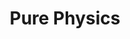 ---
layout: default
title: Pure Physics
parent: Secondary School (O-Level)
permalink: /o-level/physics/
---